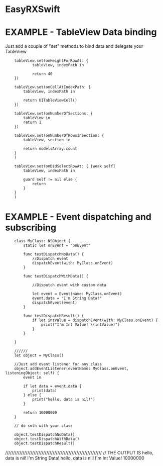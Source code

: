 # EasyRXSwift

# EXAMPLE  - TableView Data binding 

Just add a couple of "set" methods to bind data and delegate your TableView

        tableView.set(onHeightForRowAt: {
                tableView, indexPath in

                return 40
        })

        tableView.set(onCellAtIndexPath: {
            tableView, indexPath in

            return UITableViewCell()
        })

        tableView.set(onNumberOfSections: {
            tableView in            
            return 1
        })

        tableView.set(onNumberOfRowsInSection: {
            tableView, section in

            return modelsArray.count
        }
        )

        tableView.set(onDidSelectRowAt: { [weak self]
            tableView, indexPath in

            guard self != nil else {
                return
            }
        }
        )


# EXAMPLE  - Event dispatching and subscribing

        class MyClass: NSObject {
            static let onEvent = "onEvent"

            func testDispatchNoData() {
                //Dispatch event
                dispatchEvent(with: MyClass.onEvent)
            }

            func testDispatchWithData() {

                //Dispatch event with custom data

                let event = Event(name: MyClass.onEvent)
                event.data = "I'm String Data!"
                dispatchEvent(event)
            }

            func testDispatchResult() {
                if let intValue = dispatchEvent(with: MyClass.onEvent) {
                    print("I'm Int Value! \(intValue)")
                }
            }

        }

        //////
        let object = MyClass()

        //Just add event listener for any class
        object.addEventListener(eventName: MyClass.onEvent, listeningObject: self) {
            event in

            if let data = event.data {
                print(data)
            } else {
                print("hello, data is nil!")
            }

            return 10000000
        }

        // do smth with your class

        object.testDispatchNoData()
        object.testDispatchWithData()
        object.testDispatchResult()

/////////////////////////////////////////////////////////////
// THE OUTPUT IS 
hello, data is nil!
I'm String Data!
hello, data is nil!
I'm Int Value! 10000000

    
